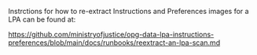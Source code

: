 Instrctions for how to re-extract Instructions and Preferences images for a LPA can be found at:

https://github.com/ministryofjustice/opg-data-lpa-instructions-preferences/blob/main/docs/runbooks/reextract-an-lpa-scan.md
